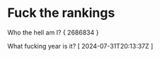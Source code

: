 # Fuck the rankings

Who the hell am I?
{ 2686834 }

What fucking year is it?
[ 2024-07-31T20:13:37Z ]
